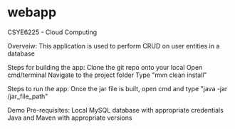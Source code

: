 # webapp
CSYE6225 - Cloud Computing

Overveiw:
This application is used to perform CRUD on user entities in a database

Steps for building the app:
Clone the git repo onto your local
Open cmd/terminal
Navigate to the project folder
Type "mvn clean install"

Steps to run the app:
Once the jar file is built, open cmd and type "java -jar /jar_file_path"

Demo
Pre-requisites:
Local MySQL database with appropriate credentials
Java and Maven with appropriate versions
